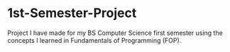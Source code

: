 # 1st-Semester-Project
Project I have made for my BS Computer Science first semester using the concepts I learned in Fundamentals of Programming (FOP).
